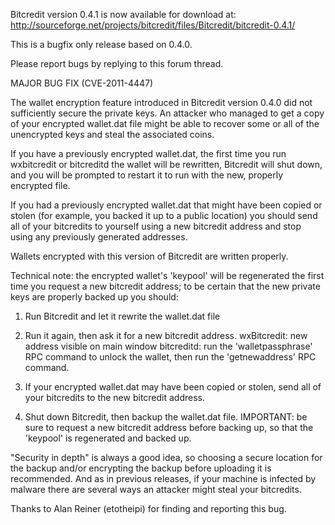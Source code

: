 Bitcredit version 0.4.1 is now available for download at:
http://sourceforge.net/projects/bitcredit/files/Bitcredit/bitcredit-0.4.1/

This is a bugfix only release based on 0.4.0.

Please report bugs by replying to this forum thread.

MAJOR BUG FIX  (CVE-2011-4447)

The wallet encryption feature introduced in Bitcredit version 0.4.0 did not sufficiently secure the private keys. An attacker who
managed to get a copy of your encrypted wallet.dat file might be able to recover some or all of the unencrypted keys and steal the
associated coins.

If you have a previously encrypted wallet.dat, the first time you run wxbitcredit or bitcreditd the wallet will be rewritten, Bitcredit will
shut down, and you will be prompted to restart it to run with the new, properly encrypted file.

If you had a previously encrypted wallet.dat that might have been copied or stolen (for example, you backed it up to a public
location) you should send all of your bitcredits to yourself using a new bitcredit address and stop using any previously generated addresses.

Wallets encrypted with this version of Bitcredit are written properly.

Technical note: the encrypted wallet's 'keypool' will be regenerated the first time you request a new bitcredit address; to be certain that the
new private keys are properly backed up you should:

1. Run Bitcredit and let it rewrite the wallet.dat file

2. Run it again, then ask it for a new bitcredit address.
wxBitcredit: new address visible on main window
bitcreditd: run the 'walletpassphrase' RPC command to unlock the wallet,  then run the 'getnewaddress' RPC command.

3. If your encrypted wallet.dat may have been copied or stolen, send all of your bitcredits to the new bitcredit address.

4. Shut down Bitcredit, then backup the wallet.dat file.
IMPORTANT: be sure to request a new bitcredit address before backing up, so that the 'keypool' is regenerated and backed up.

"Security in depth" is always a good idea, so choosing a secure location for the backup and/or encrypting the backup before uploading it is recommended. And as in previous releases, if your machine is infected by malware there are several ways an attacker might steal your bitcredits.

Thanks to Alan Reiner (etotheipi) for finding and reporting this bug.
